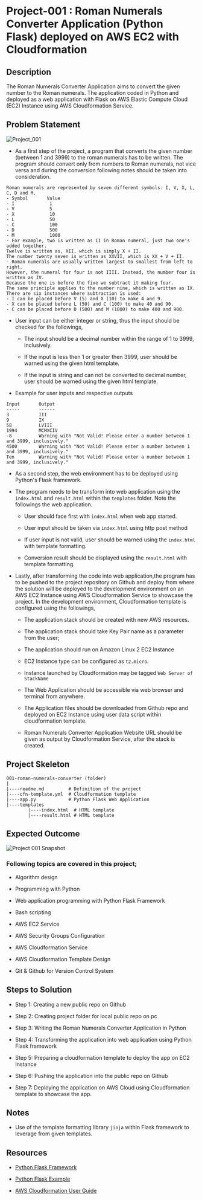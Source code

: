 # Project-001 : Roman Numerals Converter Application (Python Flask) deployed on AWS EC2 with Cloudformation

## Description
The Roman Numerals Converter Application aims to convert the given number to the Roman numerals. The application coded in Python and deployed as a web application with Flask on AWS Elastic Compute Cloud (EC2) Instance using AWS Cloudformation Service. 

## Problem Statement

![Project_001](Project_001_.png)

- As a first step of the project, a program that converts the given number (between 1 and 3999) to the roman numerals has to be written. The program should convert only from numbers to Roman numerals, not vice versa and during the conversion following notes should be taken into consideration.
   
```
Roman numerals are represented by seven different symbols: I, V, X, L, C, D and M.
- Symbol       Value
- I             1
- V             5
- X             10
- L             50
- C             100
- D             500
- M             1000
- For example, two is written as II in Roman numeral, just two one's added together. 
Twelve is written as, XII, which is simply X + II. 
The number twenty seven is written as XXVII, which is XX + V + II.
- Roman numerals are usually written largest to smallest from left to right. 
However, the numeral for four is not IIII. Instead, the number four is written as IV. 
Because the one is before the five we subtract it making four. 
The same principle applies to the number nine, which is written as IX. 
There are six instances where subtraction is used:
- I can be placed before V (5) and X (10) to make 4 and 9. 
- X can be placed before L (50) and C (100) to make 40 and 90. 
- C can be placed before D (500) and M (1000) to make 400 and 900.
```

- User input can be either integer or string, thus the input should be checked for the followings,

   - The input should be a decimal number within the range of 1 to 3999, inclusively.
   
   - If the input is less then 1 or greater then 3999, user should be warned using the given html template.

   - If the input is string and can not be converted to decimal number, user should be warned using the given html template.

- Example for user inputs and respective outputs

```
Input       Output
-----       ------
3           III
9           IX
58          LVIII
1994        MCMXCIV
-8          Warning with "Not Valid! Please enter a number between 1 and 3999, inclusively."
4500        Warning with "Not Valid! Please enter a number between 1 and 3999, inclusively."
Ten         Warning with "Not Valid! Please enter a number between 1 and 3999, inclusively."
```
   
- As a second step, the web environment has to be deployed using Python's Flask framework.

- The program needs to be transform into web application using the `index.html` and `result.html` within the `templates` folder. Note the followings the web application.
   
   - User should face first with `index.html` when web app started.

   - User input should be taken via `index.html` using http post method
   
   - If user input is not valid, user should be warned using the `index.html` with template formatting.

   - Conversion result should be displayed using the `result.html` with template formatting. 

- Lastly, after transforming the code into web application,the program has to be pushed to the project repository on Github and deploy from where the solution will be deployed to the development environment on an AWS EC2 Instance using AWS Cloudformation Service to showcase the project. In the development environment, Cloudformation template is configured using the followings,

   - The application stack should be created with new AWS resources. 

   - The application stack should take Key Pair name as a parameter from the user;
   
   - The application should run on Amazon Linux 2 EC2 Instance

   - EC2 Instance type can be configured as `t2.micro`.

   - Instance launched by Cloudformation may be tagged `Web Server of StackName` 

   - The Web Application should be accessible via web browser and terminal from anywhere.

   - The Application files should be downloaded from Github repo and deployed on EC2 Instance using user data script within cloudformation template. 

   - Roman Numerals Converter Application Website URL should be given as output by Cloudformation Service, after the stack is created.

## Project Skeleton 

```
001-roman-numerals-converter (folder)
|
|----readme.md         # Definition of the project         
|----cfn-template.yml  # Cloudformation template
|----app.py            # Python Flask Web Application
|----templates
        |----index.html  # HTML template
        |----result.html # HTML template
```

## Expected Outcome

![Project 001 Snapshot](project-001-snapshot.png)

### Following topics are covered in this project;

- Algorithm design

- Programming with Python 

- Web application programming with Python Flask Framework 

- Bash scripting

- AWS EC2 Service

- AWS Security Groups Configuration

- AWS Cloudformation Service

- AWS Cloudformation Template Design

- Git & Github for Version Control System

## Steps to Solution
  
- Step 1: Creating a new public repo on Github

- Step 2: Creating project folder for local public repo on pc

- Step 3: Writing the Roman Numerals Converter Application in Python

- Step 4: Transforming the application into web application using Python Flask framework

- Step 5: Preparing a cloudformation template to deploy the app on EC2 Instance

- Step 6: Pushing the application into the public repo on Github

- Step 7: Deploying the application on AWS Cloud using Cloudformation template to showcase the app.

## Notes

- Use of the template formatting library `jinja` within Flask framework to leverage from given templates.

## Resources

- [Python Flask Framework](https://flask.palletsprojects.com/en/1.1.x/quickstart/)

- [Python Flask Example](https://realpython.com/flask-by-example-part-1-project-setup/)

- [AWS Cloudformation User Guide](https://docs.aws.amazon.com/AWSCloudFormation/latest/UserGuide/Welcome.html)
